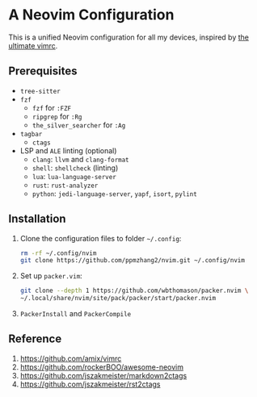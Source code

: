 # A Neovim Configuration

This is a unified Neovim configuration for all my devices, inspired by
[the ultimate vimrc](https://github.com/amix/vimrc).

## Prerequisites

- `tree-sitter`
- `fzf`
  - `fzf` for `:FZF`
  - `ripgrep` for `:Rg`
  - `the_silver_searcher` for `:Ag`
- `tagbar`
  - `ctags`
- LSP and `ALE` linting (optional)
  - `clang`: `llvm` and `clang-format`
  - `shell`: `shellcheck` (linting)
  - `lua`: `lua-language-server`
  - `rust`: `rust-analyzer`
  - `python`: `jedi-language-server`, `yapf`, `isort`, `pylint`

## Installation

1. Clone the configuration files to folder `~/.config`:

   ```sh
   rm -rf ~/.config/nvim
   git clone https://github.com/ppmzhang2/nvim.git ~/.config/nvim
   ```

2. Set up `packer.vim`:

   ```sh
   git clone --depth 1 https://github.com/wbthomason/packer.nvim \
   ~/.local/share/nvim/site/pack/packer/start/packer.nvim
   ```

4. `PackerInstall` and `PackerCompile`

## Reference

1. https://github.com/amix/vimrc
2. https://github.com/rockerBOO/awesome-neovim
3. https://github.com/jszakmeister/markdown2ctags
4. https://github.com/jszakmeister/rst2ctags
